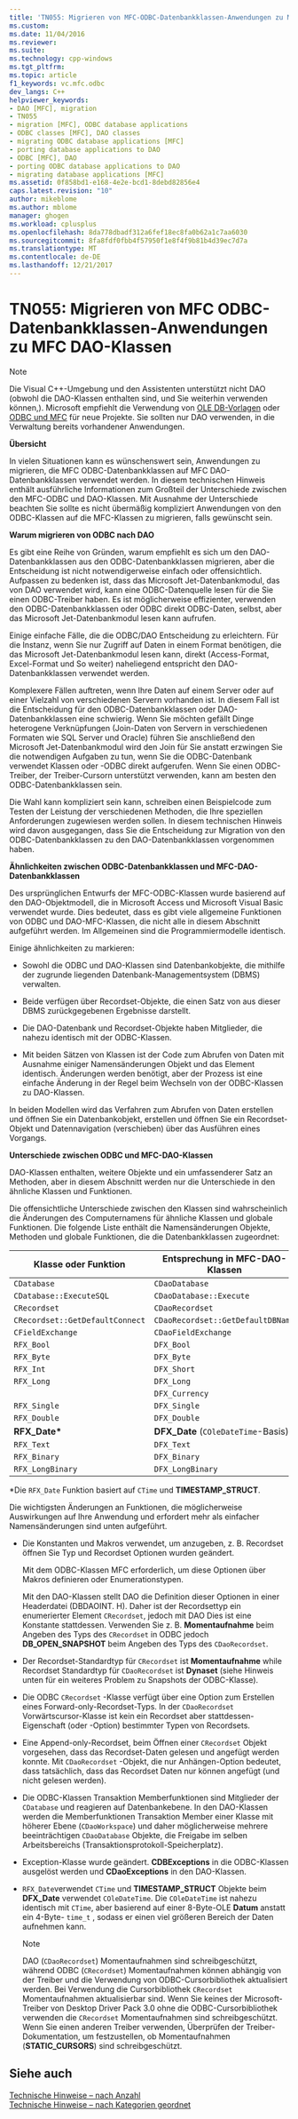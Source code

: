 ```yaml
---
title: 'TN055: Migrieren von MFC-ODBC-Datenbankklassen-Anwendungen zu MFC DAO-Klassen | Microsoft Docs'
ms.custom: 
ms.date: 11/04/2016
ms.reviewer: 
ms.suite: 
ms.technology: cpp-windows
ms.tgt_pltfrm: 
ms.topic: article
f1_keywords: vc.mfc.odbc
dev_langs: C++
helpviewer_keywords:
- DAO [MFC], migration
- TN055
- migration [MFC], ODBC database applications
- ODBC classes [MFC], DAO classes
- migrating ODBC database applications [MFC]
- porting database applications to DAO
- ODBC [MFC], DAO
- porting ODBC database applications to DAO
- migrating database applications [MFC]
ms.assetid: 0f858bd1-e168-4e2e-bcd1-8debd82856e4
caps.latest.revision: "10"
author: mikeblome
ms.author: mblome
manager: ghogen
ms.workload: cplusplus
ms.openlocfilehash: 8da778dbadf312a6fef18ec8fa0b62a1c7aa6030
ms.sourcegitcommit: 8fa8fdf0fbb4f57950f1e8f4f9b81b4d39ec7d7a
ms.translationtype: MT
ms.contentlocale: de-DE
ms.lasthandoff: 12/21/2017
---
```

# <a name="tn055-migrating-mfc-odbc-database-class-applications-to-mfc-dao-classes"></a>TN055: Migrieren von MFC ODBC-Datenbankklassen-Anwendungen zu MFC DAO-Klassen
> [!NOTE]
>  Die Visual C++-Umgebung und den Assistenten unterstützt nicht DAO (obwohl die DAO-Klassen enthalten sind, und Sie weiterhin verwenden können,). Microsoft empfiehlt die Verwendung von [OLE DB-Vorlagen](../data/oledb/ole-db-templates.md) oder [ODBC und MFC](../data/odbc/odbc-and-mfc.md) für neue Projekte. Sie sollten nur DAO verwenden, in die Verwaltung bereits vorhandener Anwendungen.  
  
 **Übersicht**  
  
 In vielen Situationen kann es wünschenswert sein, Anwendungen zu migrieren, die MFC ODBC-Datenbankklassen auf MFC DAO-Datenbankklassen verwendet werden. In diesem technischen Hinweis enthält ausführliche Informationen zum Großteil der Unterschiede zwischen den MFC-ODBC und DAO-Klassen. Mit Ausnahme der Unterschiede beachten Sie sollte es nicht übermäßig kompliziert Anwendungen von den ODBC-Klassen auf die MFC-Klassen zu migrieren, falls gewünscht sein.  
  
 **Warum migrieren von ODBC nach DAO**  
  
 Es gibt eine Reihe von Gründen, warum empfiehlt es sich um den DAO-Datenbankklassen aus den ODBC-Datenbankklassen migrieren, aber die Entscheidung ist nicht notwendigerweise einfach oder offensichtlich. Aufpassen zu bedenken ist, dass das Microsoft Jet-Datenbankmodul, das von DAO verwendet wird, kann eine ODBC-Datenquelle lesen für die Sie einen ODBC-Treiber haben. Es ist möglicherweise effizienter, verwenden den ODBC-Datenbankklassen oder ODBC direkt ODBC-Daten, selbst, aber das Microsoft Jet-Datenbankmodul lesen kann aufrufen.  
  
 Einige einfache Fälle, die die ODBC/DAO Entscheidung zu erleichtern. Für die Instanz, wenn Sie nur Zugriff auf Daten in einem Format benötigen, die das Microsoft Jet-Datenbankmodul lesen kann, direkt (Access-Format, Excel-Format und So weiter) naheliegend entspricht den DAO-Datenbankklassen verwendet werden.  
  
 Komplexere Fällen auftreten, wenn Ihre Daten auf einem Server oder auf einer Vielzahl von verschiedenen Servern vorhanden ist. In diesem Fall ist die Entscheidung für den ODBC-Datenbankklassen oder DAO-Datenbankklassen eine schwierig. Wenn Sie möchten gefällt Dinge heterogene Verknüpfungen (Join-Daten von Servern in verschiedenen Formaten wie SQL Server und Oracle) führen Sie anschließend den Microsoft Jet-Datenbankmodul wird den Join für Sie anstatt erzwingen Sie die notwendigen Aufgaben zu tun, wenn Sie die ODBC-Datenbank verwendet Klassen oder -ODBC direkt aufgerufen. Wenn Sie einen ODBC-Treiber, der Treiber-Cursorn unterstützt verwenden, kann am besten den ODBC-Datenbankklassen sein.  
  
 Die Wahl kann kompliziert sein kann, schreiben einen Beispielcode zum Testen der Leistung der verschiedenen Methoden, die Ihre speziellen Anforderungen zugewiesen werden sollen. In diesem technischen Hinweis wird davon ausgegangen, dass Sie die Entscheidung zur Migration von den ODBC-Datenbankklassen zu den DAO-Datenbankklassen vorgenommen haben.  
  
 **Ähnlichkeiten zwischen ODBC-Datenbankklassen und MFC-DAO-Datenbankklassen**  
  
 Des ursprünglichen Entwurfs der MFC-ODBC-Klassen wurde basierend auf den DAO-Objektmodell, die in Microsoft Access und Microsoft Visual Basic verwendet wurde. Dies bedeutet, dass es gibt viele allgemeine Funktionen von ODBC und DAO-MFC-Klassen, die nicht alle in diesem Abschnitt aufgeführt werden. Im Allgemeinen sind die Programmiermodelle identisch.  
  
 Einige ähnlichkeiten zu markieren:  
  
-   Sowohl die ODBC und DAO-Klassen sind Datenbankobjekte, die mithilfe der zugrunde liegenden Datenbank-Managementsystem (DBMS) verwalten.  
  
-   Beide verfügen über Recordset-Objekte, die einen Satz von aus dieser DBMS zurückgegebenen Ergebnisse darstellt.  
  
-   Die DAO-Datenbank und Recordset-Objekte haben Mitglieder, die nahezu identisch mit der ODBC-Klassen.  
  
-   Mit beiden Sätzen von Klassen ist der Code zum Abrufen von Daten mit Ausnahme einiger Namensänderungen Objekt und das Element identisch. Änderungen werden benötigt, aber der Prozess ist eine einfache Änderung in der Regel beim Wechseln von der ODBC-Klassen zu DAO-Klassen.  
  
 In beiden Modellen wird das Verfahren zum Abrufen von Daten erstellen und öffnen Sie ein Datenbankobjekt, erstellen und öffnen Sie ein Recordset-Objekt und Datennavigation (verschieben) über das Ausführen eines Vorgangs.  
  
 **Unterschiede zwischen ODBC und MFC-DAO-Klassen**  
  
 DAO-Klassen enthalten, weitere Objekte und ein umfassenderer Satz an Methoden, aber in diesem Abschnitt werden nur die Unterschiede in den ähnliche Klassen und Funktionen.  
  
 Die offensichtliche Unterschiede zwischen den Klassen sind wahrscheinlich die Änderungen des Computernamens für ähnliche Klassen und globale Funktionen. Die folgende Liste enthält die Namensänderungen Objekte, Methoden und globale Funktionen, die die Datenbankklassen zugeordnet:  
  
|Klasse oder Funktion|Entsprechung in MFC-DAO-Klassen|  
|-----------------------|-----------------------------------|  
|`CDatabase`|`CDaoDatabase`|  
|`CDatabase::ExecuteSQL`|`CDaoDatabase::Execute`|  
|`CRecordset`|`CDaoRecordset`|  
|`CRecordset::GetDefaultConnect`|`CDaoRecordset::GetDefaultDBName`|  
|`CFieldExchange`|`CDaoFieldExchange`|  
|`RFX_Bool`|`DFX_Bool`|  
|`RFX_Byte`|`DFX_Byte`|  
|`RFX_Int`|`DFX_Short`|  
|`RFX_Long`|`DFX_Long`|  
||`DFX_Currency`|  
|`RFX_Single`|`DFX_Single`|  
|`RFX_Double`|`DFX_Double`|  
|**RFX_Date\***|**DFX_Date** (`COleDateTime`-Basis)|  
|`RFX_Text`|`DFX_Text`|  
|`RFX_Binary`|`DFX_Binary`|  
|`RFX_LongBinary`|`DFX_LongBinary`|  
  
 \*Die `RFX_Date` Funktion basiert auf `CTime` und **TIMESTAMP_STRUCT**.  
  
 Die wichtigsten Änderungen an Funktionen, die möglicherweise Auswirkungen auf Ihre Anwendung und erfordert mehr als einfacher Namensänderungen sind unten aufgeführt.  
  
-   Die Konstanten und Makros verwendet, um anzugeben, z. B. Recordset öffnen Sie Typ und Recordset Optionen wurden geändert.  
  
     Mit dem ODBC-Klassen MFC erforderlich, um diese Optionen über Makros definieren oder Enumerationstypen.  
  
     Mit den DAO-Klassen stellt DAO die Definition dieser Optionen in einer Headerdatei (DBDAOINT. H). Daher ist der Recordsettyp ein enumerierter Element `CRecordset`, jedoch mit DAO Dies ist eine Konstante stattdessen. Verwenden Sie z. B. **Momentaufnahme** beim Angeben des Typs des `CRecordset` in ODBC jedoch **DB_OPEN_SNAPSHOT** beim Angeben des Typs des `CDaoRecordset`.  
  
-   Der Recordset-Standardtyp für `CRecordset` ist **Momentaufnahme** while Recordset Standardtyp für `CDaoRecordset` ist **Dynaset** (siehe Hinweis unten für ein weiteres Problem zu Snapshots der ODBC-Klasse).  
  
-   Die ODBC `CRecordset` -Klasse verfügt über eine Option zum Erstellen eines Forward-only-Recordset-Typs. In der `CDaoRecordset` Vorwärtscursor-Klasse ist kein ein Recordset aber stattdessen-Eigenschaft (oder -Option) bestimmter Typen von Recordsets.  
  
-   Eine Append-only-Recordset, beim Öffnen einer `CRecordset` Objekt vorgesehen, dass das Recordset-Daten gelesen und angefügt werden konnte. Mit `CDaoRecordset` -Objekt, die nur Anhängen-Option bedeutet, dass tatsächlich, dass das Recordset Daten nur können angefügt (und nicht gelesen werden).  
  
-   Die ODBC-Klassen Transaktion Memberfunktionen sind Mitglieder der `CDatabase` und reagieren auf Datenbankebene. In den DAO-Klassen werden die Memberfunktionen Transaktion Member einer Klasse mit höherer Ebene (`CDaoWorkspace`) und daher möglicherweise mehrere beeinträchtigen `CDaoDatabase` Objekte, die Freigabe im selben Arbeitsbereichs (Transaktionsprotokoll-Speicherplatz).  
  
-   Exception-Klasse wurde geändert. **CDBExceptions** in die ODBC-Klassen ausgelöst werden und **CDaoExceptions** in den DAO-Klassen.  
  
-   `RFX_Date`verwendet `CTime` und **TIMESTAMP_STRUCT** Objekte beim **DFX_Date** verwendet `COleDateTime`. Die `COleDateTime` ist nahezu identisch mit `CTime`, aber basierend auf einer 8-Byte-OLE **Datum** anstatt ein 4-Byte- `time_t` , sodass er einen viel größeren Bereich der Daten aufnehmen kann.  
  
    > [!NOTE]
    >  DAO (`CDaoRecordset`) Momentaufnahmen sind schreibgeschützt, während ODBC (`CRecordset`) Momentaufnahmen können abhängig von der Treiber und die Verwendung von ODBC-Cursorbibliothek aktualisiert werden. Bei Verwendung die Cursorbibliothek `CRecordset` Momentaufnahmen aktualisierbar sind. Wenn Sie keines der Microsoft-Treiber von Desktop Driver Pack 3.0 ohne die ODBC-Cursorbibliothek verwenden die `CRecordset` Momentaufnahmen sind schreibgeschützt. Wenn Sie einen anderen Treiber verwenden, Überprüfen der Treiber-Dokumentation, um festzustellen, ob Momentaufnahmen (**STATIC_CURSORS**) sind schreibgeschützt.  
  
## <a name="see-also"></a>Siehe auch  
 [Technische Hinweise – nach Anzahl](../mfc/technical-notes-by-number.md)   
 [Technische Hinweise – nach Kategorien geordnet](../mfc/technical-notes-by-category.md)

